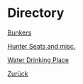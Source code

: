 # Directory
[Bunkers](./bunker.md)

[Hunter Seats and misc.](./hunter.md)

[Water Drinking Place](./water.md)


[Zurück](/.)
